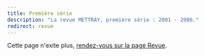 ```yaml
---
title: Première série
description: "La revue METTRAY, première série : 2001 - 2006."
redirect: revue
---
```


Cette page n'exite plus, [rendez-vous sur la page Revue](/revue).